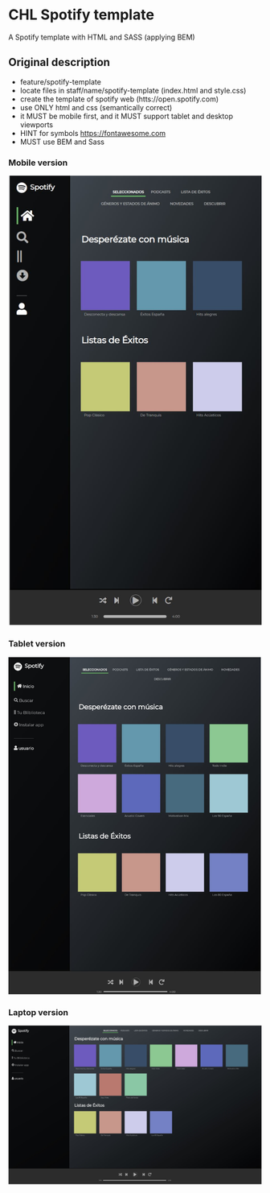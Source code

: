 # CHL Spotify template

A Spotify template with HTML and SASS (applying BEM)

## Original description

* feature/spotify-template
* locate files in staff/name/spotify-template (index.html and style.css)
* create the template of spotify web (htts://open.spotify.com)
* use ONLY html and css (semantically correct)
* it MUST be mobile first, and it MUST support tablet and desktop viewports
* HINT for symbols https://fontawesome.com
* MUST use BEM and Sass

### Mobile version

![mobile](./images/Mobile.JPG)

### Tablet version

![tablet](./images/Tablet.JPG)

### Laptop version

![laptop](./images/Laptop.JPG)